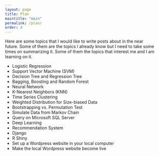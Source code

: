 ```yaml
---
layout: page
title: Plan
maintitle: "main"
permalink: /plan/
order: 4
---
```

Here are some topics that I would like to write posts about in the near future.
Some of them are the topics I already know but I need to take some times on summarizing it.
Some of them the topics that interest me and I am learning on it.

  * Logistic Regression
  * Support Vector Machine (SVM)
  * Decision Tree and Regression Tree
  * Bagging, Boosting and Random Forest
  * Neural Network
  * K-Nearest Neighbors (KNN)
  * Time Series Clustering
  * Weighted Distribution for Size-biased Data
  * Bootstrapping vs. Permutation Test
  * Simulate Data from Markov Chain
  * Query on Microsoft SQL Server
  * Deep Learning
  * Recommendation System
  * Django
  * R Shiny
  * Set up a Wordpress website in your local computer
  * Make the local Wordpress website become live
